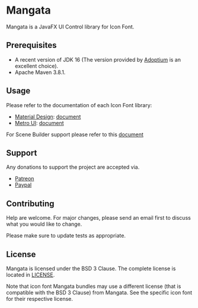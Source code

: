 # Mangata

Mangata is a JavaFX UI Control library for Icon Font.

## Prerequisites

- A recent version of JDK 16 (The version provided by [Adoptium](https://adoptium.net/) is an excellent choice).
- Apache Maven 3.8.1.

## Usage

Please refer to the documentation of each Icon Font library:

- [Material Design](https://github.com/google/material-design-icons): [document](docs/mangata-material.md)
- [Metro UI](https://github.com/olton/Metro-UI-CSS): [document](docs/mangata-metro.md)

For Scene Builder support please refer to this [document](docs/scenebuilder-support.md)

## Support

Any donations to support the project are accepted via.

- [Patreon](https://www.patreon.com/swardana)
- [Paypal](https://www.paypal.me/sukmawardana/10)

## Contributing

Help are welcome.
For major changes, please send an email first to discuss what you would like to change.

Please make sure to update tests as appropriate.

## License

Mangata is licensed under the BSD 3 Clause.
The complete license is located in [LICENSE](LICENSE).

Note that icon font Mangata bundles may use a different license (that is
compatible with the BSD 3 Clause) from Mangata. See the specific icon font
for their respective license.